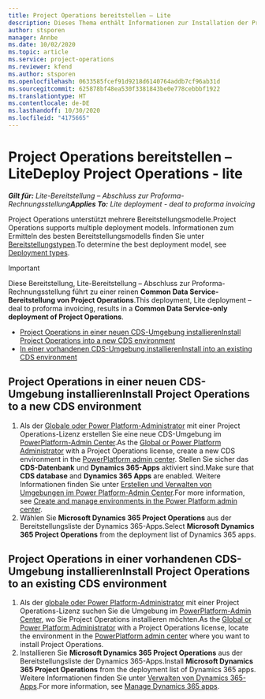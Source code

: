 ```yaml
---
title: Project Operations bereitstellen – Lite
description: Dieses Thema enthält Informationen zur Installation der Project Operations Lite-Bereitstellung – Abschluss zur Proforma-Rechnungsstellung.
author: stsporen
manager: Annbe
ms.date: 10/02/2020
ms.topic: article
ms.service: project-operations
ms.reviewer: kfend
ms.author: stsporen
ms.openlocfilehash: 0633585fcef91d9218d6140764addb7cf96ab31d
ms.sourcegitcommit: 625878bf48ea530f3381843be0e778cebbbf1922
ms.translationtype: HT
ms.contentlocale: de-DE
ms.lasthandoff: 10/30/2020
ms.locfileid: "4175665"
---
```

# <a name="deploy-project-operations---lite"></a><span data-ttu-id="996d7-103">Project Operations bereitstellen – Lite</span><span class="sxs-lookup"><span data-stu-id="996d7-103">Deploy Project Operations - lite</span></span>

<span data-ttu-id="996d7-104">_**Gilt für:** Lite-Bereitstellung – Abschluss zur Proforma-Rechnungsstellung_</span><span class="sxs-lookup"><span data-stu-id="996d7-104">_**Applies To:** Lite deployment - deal to proforma invoicing_</span></span>

<span data-ttu-id="996d7-105">Project Operations unterstützt mehrere Bereitstellungsmodelle.</span><span class="sxs-lookup"><span data-stu-id="996d7-105">Project Operations supports multiple deployment models.</span></span> <span data-ttu-id="996d7-106">Informationen zum Ermitteln des besten Bereitstellungsmodells finden Sie unter [Bereitstellungstypen](determine-deployment-type.md).</span><span class="sxs-lookup"><span data-stu-id="996d7-106">To determine the best deployment model, see [Deployment types](determine-deployment-type.md).</span></span>


> [!IMPORTANT]
> <span data-ttu-id="996d7-107">Diese Bereitstellung, Lite-Bereitstellung – Abschluss zur Proforma-Rechnungsstellung führt zu einer reinen **Common Data Service-Bereitstellung von Project Operations**.</span><span class="sxs-lookup"><span data-stu-id="996d7-107">This deployment, Lite deployment – deal to proforma invoicing, results in a **Common Data Service-only deployment of Project Operations**.</span></span>

- [<span data-ttu-id="996d7-108">Project Operations in einer neuen CDS-Umgebung installieren</span><span class="sxs-lookup"><span data-stu-id="996d7-108">Install Project Operations into a new CDS environment</span></span>](#new)
- [<span data-ttu-id="996d7-109">In einer vorhandenen CDS-Umgebung installieren</span><span class="sxs-lookup"><span data-stu-id="996d7-109">Install into an existing CDS environment</span></span>](#existing)



## <a name="install-project-operations-to-a-new-cds-environment"></a><a name="new"></a><span data-ttu-id="996d7-110">Project Operations in einer neuen CDS-Umgebung installieren</span><span class="sxs-lookup"><span data-stu-id="996d7-110">Install Project Operations to a new CDS environment</span></span>

1. <span data-ttu-id="996d7-111">Als der [Globale oder Power Platform-Administrator](https://docs.microsoft.com/power-platform/admin/global-service-administrators-can-administer-without-license) mit einer Project Operations-Lizenz erstellen Sie eine neue CDS-Umgebung im [PowerPlatform-Admin Center](https://admin.powerplatform.com).</span><span class="sxs-lookup"><span data-stu-id="996d7-111">As the [Global or Power Platform Administrator](https://docs.microsoft.com/power-platform/admin/global-service-administrators-can-administer-without-license) with a Project Operations license, create a new CDS environment in the [PowerPlatform admin center](https://admin.powerplatform.com).</span></span> <span data-ttu-id="996d7-112">Stellen Sie sicher das **CDS-Datenbank** und **Dynamics 365-Apps** aktiviert sind.</span><span class="sxs-lookup"><span data-stu-id="996d7-112">Make sure that **CDS database** and **Dynamics 365 Apps** are enabled.</span></span> <span data-ttu-id="996d7-113">Weitere Informationen finden Sie unter [Erstellen und Verwalten von Umgebungen im Power Platform-Admin Center](https://docs.microsoft.com/power-platform/admin/create-environment#create-an-environment-in-the-power-platform-admin-center).</span><span class="sxs-lookup"><span data-stu-id="996d7-113">For more information, see [Create and manage environments in the Power Platform admin center](https://docs.microsoft.com/power-platform/admin/create-environment#create-an-environment-in-the-power-platform-admin-center).</span></span>
2. <span data-ttu-id="996d7-114">Wählen Sie **Microsoft Dynamics 365 Project Operations** aus der Bereitstellungsliste der Dynamics 365-Apps.</span><span class="sxs-lookup"><span data-stu-id="996d7-114">Select **Microsoft Dynamics 365 Project Operations** from the deployment list of Dynamics 365 apps.</span></span>


## <a name="install-project-operations-to-an-existing-cds-environment"></a><a name="existing"></a><span data-ttu-id="996d7-115">Project Operations in einer vorhandenen CDS-Umgebung installieren</span><span class="sxs-lookup"><span data-stu-id="996d7-115">Install Project Operations to an existing CDS environment</span></span>

1. <span data-ttu-id="996d7-116">Als der [globale oder Power Platform-Administrator](https://docs.microsoft.com/power-platform/admin/global-service-administrators-can-administer-without-license) mit einer Project Operations-Lizenz suchen Sie die Umgebung im [PowerPlatform-Admin Center](https://admin.powerplatform.com), wo Sie Project Operations installieren möchten.</span><span class="sxs-lookup"><span data-stu-id="996d7-116">As the [Global or Power Platform Administrator](https://docs.microsoft.com/power-platform/admin/global-service-administrators-can-administer-without-license) with a Project Operations license, locate the environment in the [PowerPlatform admin center](https://admin.powerplatform.com) where you want to install Project Operations.</span></span>
2. <span data-ttu-id="996d7-117">Installieren Sie **Microsoft Dynamics 365 Project Operations** aus der Bereitstellungsliste der Dynamics 365-Apps.</span><span class="sxs-lookup"><span data-stu-id="996d7-117">Install **Microsoft Dynamics 365 Project Operations** from the deployment list of Dynamics 365 apps.</span></span> <span data-ttu-id="996d7-118">Weitere Informationen finden Sie unter [Verwalten von Dynamics 365-Apps](https://docs.microsoft.com/power-platform/admin/manage-apps).</span><span class="sxs-lookup"><span data-stu-id="996d7-118">For more information, see [Manage Dynamics 365 apps](https://docs.microsoft.com/power-platform/admin/manage-apps).</span></span>


